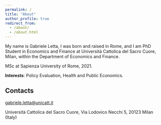 ```yaml
---
permalink: /
title: "About"
author_profile: true
redirect_from: 
  - /about/
  - /about.html
---
```

My name is Gabriele Letta, I was born and raised in Rome, and I am PhD Student in Economics and Finance at Università Cattolica del Sacro Cuore, Milan, within the Department of Economics and Finance. 

MSc at Sapienza University of Rome, 2021.

**Interests**: Policy Evaluation, Health and Public Economics.


Contacts
------
[gabriele.letta@unicatt.it](mailto:gabriele.letta@unicatt.it)

Università Cattolica del Sacro Cuore, Via Lodovico Necchi 5, 20123 Milan (Italy)
